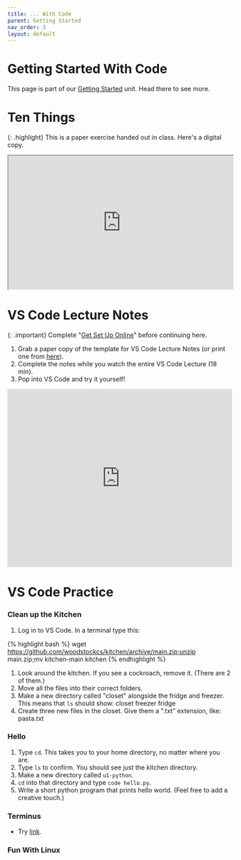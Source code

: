 ```yaml
---
title: ... With Code
parent: Getting Started
nav_order: 3
layout: default
---
```


# Getting Started With Code

This page is part of our [Getting Started](../) unit. Head there to see more.

# Ten Things

{: .highlight}
This is a paper exercise handed out in class. Here's a digital copy.

<iframe src="https://drive.google.com/file/d/1UWucnucE0gzNZwyc-XXkAhEkfK5KEGYb/preview" width="100%" height="300"></iframe>

# VS Code Lecture Notes

{: .important}
Complete "[Get Set Up Online](../with-this-class/#get-set-up-online)" before continuing here.

1. Grab a paper copy of the template for VS Code Lecture Notes (or print one from [here](https://docs.google.com/document/d/1cKwEOmN3cXCn1QIoKPLEmcSTBwF6e8PFn2B1XFRd9w8/edit)).
1. Complete the notes while you watch the entire VS Code Lecture (18 min).
1. Pop into VS Code and try it yourself!

<iframe width="100%" height="400" src="https://www.youtube.com/embed/Oi1lvJS4uS8?si=J26U13g-oKg-nl-B" title="YouTube video player" frameborder="0" allow="accelerometer; autoplay; clipboard-write; encrypted-media; gyroscope; picture-in-picture; web-share" referrerpolicy="strict-origin-when-cross-origin" allowfullscreen></iframe>

# VS Code Practice

### Clean up the Kitchen

1. Log in to VS Code. In a terminal type this:

{% highlight bash %}
wget https://github.com/woodstockcs/kitchen/archive/main.zip;unzip main.zip;mv kitchen-main kitchen
{% endhighlight %}

1. Look around the kitchen. If you see a cockroach, remove it. (There are 2 of them.)
1. Move all the files into their correct folders.
1. Make a new directory called "closet" alongside the fridge and freezer. This means that `ls` should show: closet freezer fridge
1. Create three new files in the closet. Give them a ".txt" extension, like: pasta.txt

### Hello

1. Type `cd`. This takes you to your home directory, no matter where you are.
1. Type `ls` to confirm. You should see just the kitchen directory.
1. Make a new directory called `u1-python`.
1. `cd` into that directory and type `code hello.py`.
1. Write a short python program that prints hello world. (Feel free to add a creative touch.)

### Terminus

- Try [link](https://web.mit.edu/mprat/Public/web/Terminus/Web/main.html).

### Fun With Linux
